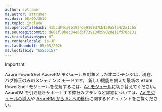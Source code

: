 ```yaml
---
author: sptramer
ms.author: sttramer
ms.date: 05/09/2019
ms.topic: include
ms.openlocfilehash: 41bcd04ca0b1924de9109d7bb159a5f5472a1cb5
ms.sourcegitcommit: d661f38bec34e65bf73913db59028e11fd78b131
ms.translationtype: HT
ms.contentlocale: ja-JP
ms.lasthandoff: 05/05/2020
ms.locfileid: "65535157"
---
```

> [!IMPORTANT]
>
> Azure PowerShell AzureRM モジュールを対象とした本コンテンツは、現在、バグ修正のみのメンテナンス モードです。
> 新しい機能を備えた最新の Azure PowerShell モジュールを使用するには、[Az モジュール](/powershell/azure)に切り替えてください。 AzureRM を引き続きサポートする弊社のプランなど詳細については、[Az モジュールの導入](/powershell/azure/new-azureps-module-az)や [AzureRM から Az への移行](/powershell/azure/migrate-from-azurerm-to-az)に関するドキュメントをご覧ください。
